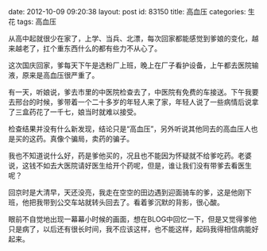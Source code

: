 date: 2012-10-09 09:20:38
layout: post
id: 83150
title: 高血压
categories: 生花
tags: 高血压

从高中起就很少在家了，上学、当兵、北漂，每次回家都能感觉到爹娘的变化，越来越老了，扛个重东西什么的都有些力不从心了。

这次国庆回家，爹每天下午是选粉厂上班，晚上在厂子看护设备，上午都去医院输液，原来是高血压很严重了。

有一天，听娘说，爹去市里的中医院检查去了，中医院有免费的车接送。下午我要去邢台的时候，爹带着一个二十多岁的年轻人来了家，年轻人说了一些病情后说拿了三盒药花了一千七，娘当时就难以接受。

检查结果并没有什么新发现，结论只是“高血压”，另外听说其他同去的高血压人也是买的这药。真像个骗局，卖药的骗子。

我也不知道说什么好，药是爹他买的，况且也不能因为怀疑就不给爹吃药。老婆说，这钱不如去大医院请好医生给开个药呢，但是，谁让我们没有带爹去看医生呢？

回京时是大清早，天还没亮，我走在空空的田边遇到迎面骑车的爹，这是他刚下班，他把我带到公交车站就转头回去了。看着爹沉默的背影，很心酸。

眼前不自觉地出现一幕幕小时候的画面，想在BLOG中回忆一下，但是又觉得爹他只是病了，以后还有很长时间，我不应该这样，也不能这样，起码我得相信病能好起来。
